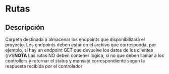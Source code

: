 # Rutas

## Descripción

Carpeta destinada a almacenar los endpoints que disponibilizará el proyecto.
Los endpoints deben estar en el archivo que corresponda, por ejemplo, si hay un endpoint GET que devuelve los datos de los clientes (/v1/**NOTA**
Las rutas NO deben contener logica, si no que deben llamar a los controllers y retornar el status y mensaje correspondiente segun la respuesta recibida por el controlador